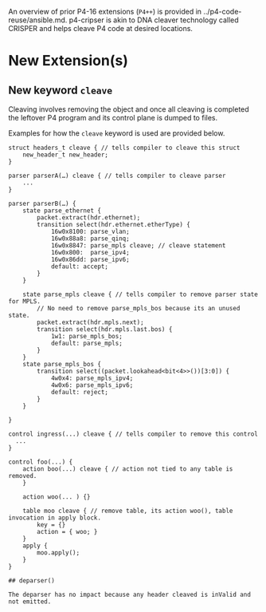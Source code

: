An overview of prior P4-16 extensions (`P4++`) is provided in ../p4-code-reuse/ansible.md. p4-cripser  is akin to DNA cleaver technology called CRISPER and
helps cleave P4 code at desired locations.

# New Extension(s) 

## New keyword `cleave`

Cleaving involves removing the object and once all cleaving is  completed
the leftover P4 program and its control plane is dumped to files.

Examples for how the `cleave` keyword is used are provided below.

```p4
struct headers_t cleave { // tells compiler to cleave this struct
    new_header_t new_header;
}

parser parserA(…) cleave { // tells compiler to cleave parser
    ...
}

parser parserB(…) {
    state parse_ethernet {
        packet.extract(hdr.ethernet);
        transition select(hdr.ethernet.etherType) {
            16w0x8100: parse_vlan;
            16w0x88a8: parse_qinq;
            16w0x8847: parse_mpls cleave; // cleave statement
            16w0x800:  parse_ipv4;
            16w0x86dd: parse_ipv6;
            default: accept;
        }
    }

    state parse_mpls cleave { // tells compiler to remove parser state for MPLS.
	    // No need to remove parse_mpls_bos because its an unused state.
        packet.extract(hdr.mpls.next);
        transition select(hdr.mpls.last.bos) {
            1w1: parse_mpls_bos;
            default: parse_mpls;
        }
    }
    state parse_mpls_bos {
        transition select((packet.lookahead<bit<4>>())[3:0]) {
            4w0x4: parse_mpls_ipv4;
            4w0x6: parse_mpls_ipv6;
            default: reject;
        }
    }

}

control ingress(...) cleave { // tells compiler to remove this control
  ...
}

control foo(...) {
    action boo(...) cleave { // action not tied to any table is removed.
	}
	
	action woo(... ) {}

	table moo cleave { // remove table, its action woo(), table invocation in apply block.
	    key = {}
		action = { woo; }
	}
	apply {
	    moo.apply();
	}
}

## deparser()

The deparser has no impact because any header cleaved is inValid and not emitted.


```
